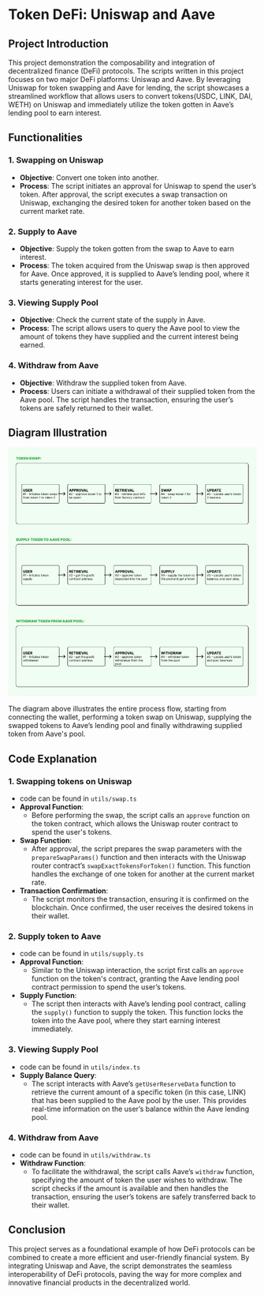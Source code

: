 # Token DeFi: Uniswap and Aave

## Project Introduction

This project demonstration the composability and integration of decentralized finance (DeFi) protocols. The scripts written in this project focuses on two major DeFi platforms: Uniswap and Aave. By leveraging Uniswap for token swapping and Aave for lending, the script showcases a streamlined workflow that allows users to convert tokens(USDC, LINK, DAI, WETH) on Uniswap and immediately utilize the token gotten in Aave’s lending pool to earn interest.

## Functionalities

### 1. **Swapping on Uniswap**
   - **Objective**: Convert one token into another.
   - **Process**: The script initiates an approval for Uniswap to spend the user’s token. After approval, the script executes a swap transaction on Uniswap, exchanging the desired token for another token based on the current market rate.
   
### 2. **Supply to Aave**
   - **Objective**: Supply the token gotten from the swap to Aave to earn interest.
   - **Process**: The token acquired from the Uniswap swap is then approved for Aave. Once approved, it is supplied to Aave’s lending pool, where it starts generating interest for the user.

### 3. **Viewing Supply Pool**
   - **Objective**: Check the current state of the supply in Aave.
   - **Process**: The script allows users to query the Aave pool to view the amount of tokens they have supplied and the current interest being earned.

### 4. **Withdraw from Aave**
   - **Objective**: Withdraw the supplied token from Aave.
   - **Process**: Users can initiate a withdrawal of their supplied token from the Aave pool. The script handles the transaction, ensuring the user’s tokens are safely returned to their wallet.

## Diagram Illustration

![Flowchart](https://github.com/ozo-vehe/token-defi/blob/main/download.png)

The diagram above illustrates the entire process flow, starting from connecting the wallet, performing a token swap on Uniswap, supplying the swapped tokens to Aave’s lending pool and finally withdrawing supplied token from Aave's pool.

## Code Explanation

### 1. **Swapping tokens on Uniswap**
   - code can be found in `utils/swap.ts`
   - **Approval Function**: 
     - Before performing the swap, the script calls an `approve` function on the token contract, which allows the Uniswap router contract to spend the user's tokens. 
   - **Swap Function**: 
     - After approval, the script prepares the swap parameters with the `prepareSwapParams()` function and then interacts with the Uniswap router contract’s `swapExactTokensForToken()` function. This function handles the exchange of one token for another at the current market rate.
   - **Transaction Confirmation**: 
     - The script monitors the transaction, ensuring it is confirmed on the blockchain. Once confirmed, the user receives the desired tokens in their wallet.

### 2. **Supply token to Aave**
   - code can be found in `utils/supply.ts`
   - **Approval Function**:
     - Similar to the Uniswap interaction, the script first calls an `approve` function on the token's contract, granting the Aave lending pool contract permission to spend the user’s tokens.
   - **Supply Function**:
     - The script then interacts with Aave’s lending pool contract, calling the `supply()` function to supply the token. This function locks the token into the Aave pool, where they start earning interest immediately.

### 3. **Viewing Supply Pool**
   - code can be found in `utils/index.ts`
   - **Supply Balance Query**:
     - The script interacts with Aave’s `getUserReserveData` function to retrieve the current amount of a specific token (in this case, LINK) that has been supplied to the Aave pool by the user. This provides real-time information on the user’s balance within the Aave lending pool.

### 4. **Withdraw from Aave**
   - code can be found in `utils/withdraw.ts`
   - **Withdraw Function**:
     - To facilitate the withdrawal, the script calls Aave’s `withdraw` function, specifying the amount of token the user wishes to withdraw. The script checks if the amount is available and then handles the transaction, ensuring the user’s tokens are safely transferred back to their wallet.

## Conclusion

This project serves as a foundational example of how DeFi protocols can be combined to create a more efficient and user-friendly financial system. By integrating Uniswap and Aave, the script demonstrates the seamless interoperability of DeFi protocols, paving the way for more complex and innovative financial products in the decentralized world.
